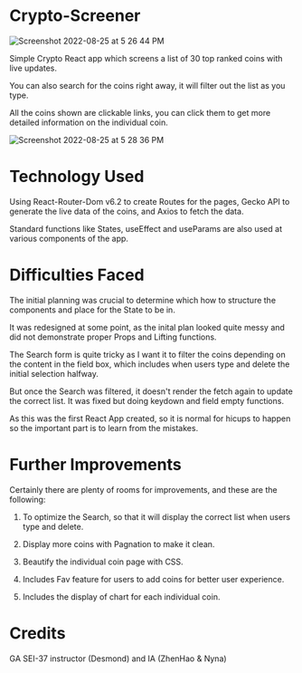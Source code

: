 # Crypto-Screener

![Screenshot 2022-08-25 at 5 26 44 PM](https://user-images.githubusercontent.com/85674752/186629624-598fe323-d445-4b6c-975b-66a2950aa91a.png)

Simple Crypto React app which screens a list of 30 top ranked coins with live updates.

You can also search for the coins right away, it will filter out the list as you type.

All the coins shown are clickable links, you can click them to get more detailed information on the individual coin.

![Screenshot 2022-08-25 at 5 28 36 PM](https://user-images.githubusercontent.com/85674752/186629672-03218e02-b298-48bf-b313-e3560c428cac.png)


# Technology Used
Using React-Router-Dom v6.2 to create Routes for the pages, Gecko API to generate the live data of the coins, and Axios to fetch the data.

Standard functions like States, useEffect and useParams are also used at various components of the app. 


# Difficulties Faced
The initial planning was crucial to determine which how to structure the components and place for the State to be in. 

It was redesigned at some point, as the inital plan looked quite messy and did not demonstrate proper Props and Lifting functions. 

The Search form is quite tricky as I want it to filter the coins depending on the content in the field box, which includes when users type and delete
the initial selection halfway. 

But once the Search was filtered, it doesn't render the fetch again to update the correct list. It was fixed but doing keydown and field empty functions.

As this was the first React App created, so it is normal for hicups to happen so the important part is to learn from the mistakes.




# Further Improvements

Certainly there are plenty of rooms for improvements, and these are the following:

1. To optimize the Search, so that it will display the correct list when users type and delete.

2. Display more coins with Pagnation to make it clean.

3. Beautify the individual coin page with CSS.

4. Includes Fav feature for users to add coins for better user experience. 

5. Includes the display of chart for each individual coin.



# Credits
GA SEI-37 instructor (Desmond) and IA (ZhenHao & Nyna)
